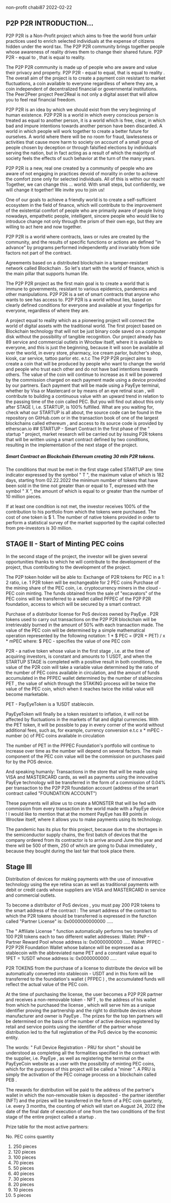 non-profit
chabi87
2022-02-22

## P2P P2R INTRODUCTION...
P2P P2R is a Non-Profit project which aims to free the world from unfair practices used to enrich selected individuals at the expense of citizens hidden under the word tax. 
The P2P P2R community brings together people whose awareness of reality drives them to change their shared future.
P2P P2R - equal to , that is equal to reality. 

The P2P P2R community is made up of people who are aware and value their privacy and property. P2P P2R - equal to equal, that is equal to reality .
The overall aim of the project is to create a payment coin resistant to market fluctuations, a coin available to everyone regardless of where they are, a coin independent of decentralized financial or governmental institutions. The Peer2Peer project Peer2Real is not only a digital asset that will allow you to feel real financial freedom.

P2P P2R is an idea by which we should exist from the very beginning of human existence.
P2P P2R is a world in which every conscious person is treated as equal to another person, it is a world which is free, clear, in which bad and impure intentions towards another person have been discarded. A world in which people will work together to create a better future for ourselves.
A world where there will be no room for fraud, lawlessness or activities that cause more harm to society on account of a small group of people chosen by deception or through falsified elections by individuals serving the nation, but in fact acting as a result of which the majority of society feels the effects of such behavior at the turn of the many years.

P2P P2R is a new, real one created by a community of people who are aware of not engaging in practices devoid of morality in order to achieve the comfort zone only for selected individuals.
All of this is within our reach!
Together, we can change this ... world.
With small steps, but confidently, we will change it together! We invite you to join us!

One of our goals to achieve a friendly world is to create a self-sufficient ecosystem in the field of finance, which will contribute to the improvement of the existential comfort of people who are primarily aware of people living nowadays, empathetic people, intelligent, sincere people who would like to introduce change not only through the prism of their own ego, but they are willing to act here and now together.

P2P P2R is a world where contracts, laws or rules are created by the community, and the results of specific functions or actions are defined "in advance" by programs performed independently and invariably from side factors not part of the contract.

Agreements based on a distributed blockchain in a tamper-resistant network called Blockchain .
So let's start with the world of finance, which is the main pillar that supports human life.

The P2P P2R project as the first main goal is to create a world that is immune to governments, resistant to various epidemics, pandemics and other manipulations.
P2P P2R is a set of smart contracts that anyone who wants to see has access to. P2P P2R is a world without lies, based on clearly defined conditions for everyone and available at your fingertips for everyone, regardless of where they are.

A project equal to reality which as a pioneering project will connect the world of digital assets with the traditional world.
The first project based on Blockchain technology that will not be just binary code saved on a computer disk without the possibility of tangible recognition.
Our project already has 89 service and commercial outlets in Wrocław itself, where it is available to everyone, and this is just the beginning, because it will soon be available all over the world, in every store, pharmacy, ice cream parlor, butcher's shop, kiosk, car service, tattoo parlor etc. e.t.c 
The P2P P2R project aims to create a coin that will be produced by people who want to change the world and people who trust each other and do not have bad intentions towards others. The value of the coin will continue to increase as it will be powered by the commission charged on each payment made using a device provided by our partners.
Each payment that will be made using a PayEye terminal, whether by Visa or Mastercard or by means of an eye retinal scan , will contribute to building a continuous value with an upward trend in relation to the passing time of the coin called PEC.
But you will find out about this only after STAGE I, i.e. STARTUP, is 100% fulfilled. What are you waiting for, check what our STARTUP is all about, the source code can be found in the repository on GitHub.com or in the transaction book of one of the largest blockchains called ethereum , and access to its source code is provided by etherscan.io
	## STARTUP - Smart Contract
In the first phase of the " startup " project, market research will be carried out by issuing P2R tokens that will be written using a smart contract defined by two conditions, resulting in the implementation of the next stage of the project.

##### Smart Contract on Blockchain Ethereum creating 30 mln P2R tokens.
The conditions that must be met in the first stage called STARTUP are:
    time indicator expressed by the symbol " T ", the maximum value of which is 182 days, starting from 02.22.2022
	the minimum number of tokens that have been sold in the time not greater than or equal to T, expressed with the symbol " X ", 
    the amount of which is equal to or greater than the number of 10 million pieces.

If at least one condition is not met, the investor receives 100% of the contribution to his portfolio from which the tokens were purchased.
The cost of one token is $ 1.
The number of native tokens provided in order to perform a statistical survey of the market supported by the capital collected from pre-investors is 30 million.

## STAGE II - Start of Minting PEC coins

In the second stage of the project, the investor will be given several opportunities thanks to which he will contribute to the development of the project, thus contributing to the development of the project.

The P2P token holder will be able to:
Exchange of P2R tokens for PEC in a 1: 2 ratio, i.e. 1 P2R token will be exchangeable for 2 PEC coins
Purchase of the mining share of the PEC coin, i.e. cryptocurrency miners in the cloud - PEC coin minting. The funds obtained from the sale of "excavators" of the PEC coins will be transferred to a wallet called PFPEC of the P2P P2R foundation, access to which will be secured by a smart contract.
    
Purchase of a distributor license for PoS devices owned by PayEye . 
P2R tokens used to carry out transactions on the P2P P2R blockchain will be irretrievably burned in the     amount of 50% with each transaction made.
The value of the PEC coin will be determined by a simple mathematical operation represented by the following notation:
	1 * $ PEC = (P2R + PET) / x * mPEC
where:
		$ PEC - specifies the value of one PEC coin
        
P2R - a native token whose value in the first stage , i.e. at the time of acquiring investors, is constant and amounts to 1 USDT, and when the STARTUP STAGE is completed with a positive result in both conditions, the value of the P2R coin will take a variable value determined by the ratio of the number of PEC coins available in circulation, and the amount of funds accumulated in the PFPEC wallet determined by the number of stablecoins PET , the value of which through the STAKING process will be twice the value of the PEC coin, which when it reaches twice the initial value will become marketable.

PET - PayEyeToken is a 1USDT stablecoin. 

PayEyeToken will finally be a token resistant to inflation, it will not be affected by fluctuations in the markets of fiat and digital currencies. With the PET token, it will be possible to pay in every corner of the world without additional fees, such as, for example, currency conversion e.t.c
	x * mPEC - number (x) of PEC coins available in circulation

The number of PET in the PFPEC Foundation's portfolio will continue to increase over time as the number will depend on several factors. 
The main component of the PEC coin value will be the commission on purchases paid for by the POS device.

And speaking humanly:
Transactions in the store that will be made using VISA and MASTERCARD cards, as well as payments using the innovative PayEye technology will be transferred in the form of a commission of 0.04% per transaction to the P2P P2R foundation account (address of the smart contract called "FOUNDATION ACCOUNT")

These payments will allow us to create a MONSTER that will be fed with commission from every transaction in the world made with a PayEye device !
I would like to mention that at the moment PayEye has 89 points in Wrocław itself, where it allows you to make payments using its technology.

The pandemic has its plus for this project, because due to the shortages in the semiconductor supply chains, the first batch of devices that the company ordered from its contractor is to arrive around June this year and there will be 500 of them, 250 of which are going to Dubai immediately , because they bought during the last fair that took place there.

## Stage III
Distribution of devices for making payments with the use of innovative technology using the eye retina scan as well as traditional payments with debit or credit cards whose suppliers are VISA and MASTERCARD in service and commercial outlets.

To become a distributor of PoS devices , you must pay 200 P2R tokens to the smart address of the contract :
The smart address of the contract to which the P2R tokens should be transferred is expressed in the function called "Partner License" is: 0x0000000000000 .....

The " Affiliate License " function automatically performs two transfers of 100 P2R tokens each to two different wallet addresses:
  Wallet: PNP - Partner Reward Pool whose address is: 0x0000000000 .....
  Wallet: PFPEC - P2P P2R Foundation Wallet whose balance will be expressed as a stablecoin with the abbreviated name PET and a constant value equal to 
                        1PET = 1USDT whose address is: 0x0000000000 .....

P2R TOKENS from the purchase of a license to distribute the device will be automatically converted into stablecoin - USDT and in this form will be transferred to the foundation's wallet ( PFPEC ) , the accumulated funds will reflect the actual value of the PEC coin.

At the time of purchasing the license, the user becomes a P2P P2R partner and receives a non-removable token - NFT , to the address of his wallet from which he purchased the license , which will serve him as a unique identifier proving the partnership and the right to distribute devices whose manufacturer and owner is PayEye .
The prizes for the top ten partners will be determined on the basis of the number of active devices registered by retail and service points using the identifier of the partner whose distribution led to the full registration of the PoS device by the economic entity.

The words: " Full Device Registration - PRU for short " should be understood as completing all the formalities specified in the contract with the supplier, i.e. PayEye , as well as registering the terminal on the PayEyeCoin website as a user with the possibility of minting PEC coins, which for the purposes of this project will be called a "miner ".
A PRU is simply the activation of the PEC coinage process on a blockchain called PEB .

The rewards for distribution will be paid to the address of the partner's wallet in which the non-removable token is deposited - the partner identifier (NFT) and the prizes will be transferred in the form of a PEC coin quarterly, i.e. every 3 months, the counting of which will start on August 24, 2022 (the date of the final date of execution of one from the two conditions of the first stage of the entire project called a startup . 

Prize table for the most active partners:

No.	PEC coins quantity
1.	250 pieces
2.	120 pieces
3.	100 pieces
4.	70 pieces
5.  50 pieces
6.  40 pieces
7.  30 pieces
8.  20 pieces
9.  10 pieces
10.	5 pieces


